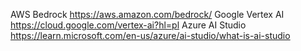 
AWS Bedrock  https://aws.amazon.com/bedrock/
Google Vertex AI https://cloud.google.com/vertex-ai?hl=pl
Azure AI Studio https://learn.microsoft.com/en-us/azure/ai-studio/what-is-ai-studio
